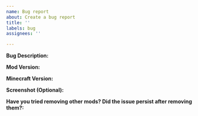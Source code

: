 ```yaml
---
name: Bug report
about: Create a bug report
title: ''
labels: bug
assignees: ''

---
```


**Bug Description:**



**Mod Version:**

**Minecraft Version:**

**Screenshot (Optional):**

**Have you tried removing other mods? Did the issue persist after removing them?:**

